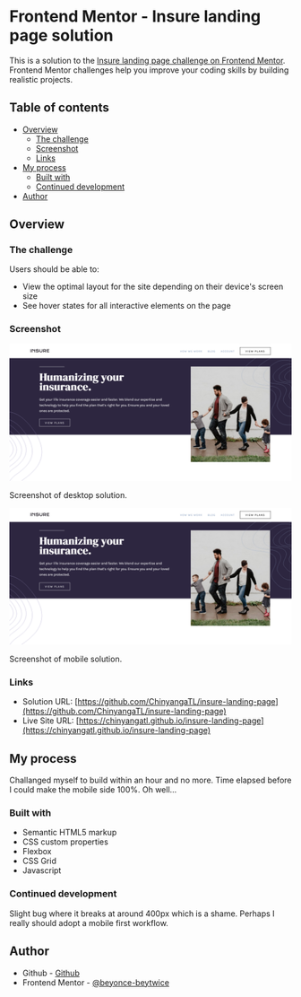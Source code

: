 # Frontend Mentor - Insure landing page solution

This is a solution to the [Insure landing page challenge on Frontend Mentor](https://www.frontendmentor.io/challenges/insure-landing-page-uTU68JV8). Frontend Mentor challenges help you improve your coding skills by building realistic projects. 

## Table of contents

- [Overview](#overview)
  - [The challenge](#the-challenge)
  - [Screenshot](#screenshot)
  - [Links](#links)
- [My process](#my-process)
  - [Built with](#built-with)
  - [Continued development](#continued-development)
- [Author](#author)

## Overview

### The challenge

Users should be able to:

- View the optimal layout for the site depending on their device's screen size
- See hover states for all interactive elements on the page

### Screenshot

![](./screenshot.png)

Screenshot of desktop solution. 

![](./screenshot.png)

Screenshot of mobile solution.

### Links

- Solution URL: [https://github.com/ChinyangaTL/insure-landing-page](https://github.com/ChinyangaTL/insure-landing-page)
- Live Site URL: [https://chinyangatl.github.io/insure-landing-page](https://chinyangatl.github.io/insure-landing-page)

## My process

Challanged myself to build within an hour and no more. Time elapsed before I could make the mobile side 100%. Oh well...

### Built with

- Semantic HTML5 markup
- CSS custom properties
- Flexbox
- CSS Grid
- Javascript

### Continued development

Slight bug where it breaks at around 400px which is a shame. Perhaps I really should adopt a mobile first workflow.

## Author

- Github - [Github](https://www.your-site.com)
- Frontend Mentor - [@beyonce-beytwice](https://www.frontendmentor.io/profile/beyonce-beytwice)
